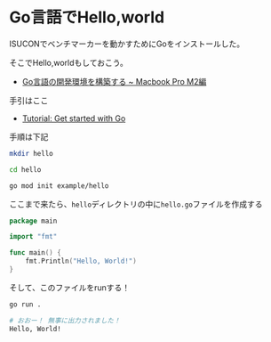 # Go言語でHello,world

ISUCONでベンチマーカーを動かすためにGoをインストールした。

そこでHello,worldもしておこう。

- [Go言語の開発環境を構築する ~ Macbook Pro M2編](./install_golang.md)

手引はここ

- [Tutorial: Get started with Go](https://go.dev/doc/tutorial/getting-started)

手順は下記

~~~sh
mkdir hello

cd hello

go mod init example/hello
~~~

ここまで来たら、`hello`ディレクトリの中に`hello.go`ファイルを作成する

~~~go
package main

import "fmt"

func main() {
    fmt.Println("Hello, World!")
}
~~~

そして、このファイルをrunする！

~~~sh
go run .

# おおー！ 無事に出力されました！
Hello, World!
~~~
